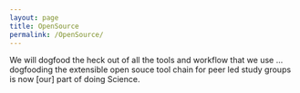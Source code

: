 ```yaml
---
layout: page
title: OpenSource
permalink: /OpenSource/
---
```


We will dogfood the heck out of all the tools and workflow that we use ... dogfooding the extensible open souce tool chain for peer led study groups is now [our] part of doing Science.

